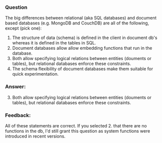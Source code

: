 ### Question

The big differences between relational (aka SQL databases) and document based databases (e.g. MongoDB and CouchDB) are all of the following, except (pick one):

1. The structure of data (schema) is defined in the client in document db's whereas it is defined in the tables in SQL.
2. Document databases allow allow embedding functions that run in the database.
3. Both allow specifying logical relations between entities (douments or tables), but relational databases enforce these constraints.
4. The schema flexibility of document databases make them suitable for quick experimentation.

### Answer:
3. Both allow specifying logical relations between entities (douments or tables), but relational databases enforce these constraints.


### Feedback:

All of these statements are correct. If you selected 2. that there are no functions
in the db, I'd still grant this question as system functions were introduced in recent versions.